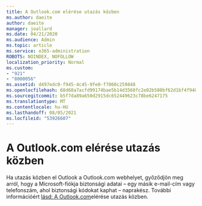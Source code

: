 ```yaml
---
title: A Outlook.com elérése utazás közben
ms.author: daeite
author: daeite
manager: joallard
ms.date: 04/21/2020
ms.audience: Admin
ms.topic: article
ms.service: o365-administration
ROBOTS: NOINDEX, NOFOLLOW
localization_priority: Normal
ms.custom:
- "921"
- "8000056"
ms.assetid: d497edc0-f945-4c45-9fe0-f7060c259848
ms.openlocfilehash: 68d68a7acfd99174bae5b14d3560fc2e02b580bf62d1bf4f948543708c901a8e
ms.sourcegitcommit: b5f7da89a650d2915dc652449623c78be6247175
ms.translationtype: MT
ms.contentlocale: hu-HU
ms.lasthandoff: 08/05/2021
ms.locfileid: "53926607"
---
```

# <a name="how-to-access-outlookcom-while-traveling"></a>A Outlook.com elérése utazás közben

Ha utazás közben el Outlook a Outlook.com webhelyet, győződjön meg arról, hogy a Microsoft-fiókja biztonsági adatai – egy másik e-mail-cím vagy telefonszám, ahol biztonsági kódokat kaphat – naprakész. További információért [lásd: A Outlook.com](https://support.office.com/article/c44f16da-7156-4890-853c-286aafeda87e?wt.mc_id=Office_Outlook_com_Alchemy)elérése utazás közben.
